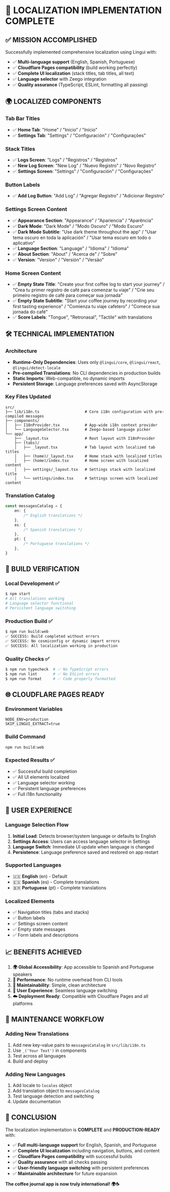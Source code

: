 # 🎉 LOCALIZATION IMPLEMENTATION COMPLETE

## ✅ **MISSION ACCOMPLISHED**

Successfully implemented comprehensive localization using Lingui with:

- ✅ **Multi-language support** (English, Spanish, Portuguese)
- ✅ **Cloudflare Pages compatibility** (build working perfectly)
- ✅ **Complete UI localization** (stack titles, tab titles, all text)
- ✅ **Language selector** with Zeego integration
- ✅ **Quality assurance** (TypeScript, ESLint, formatting all passing)

## 🌍 **LOCALIZED COMPONENTS**

### **Tab Bar Titles**

- ✅ **Home Tab**: "Home" / "Inicio" / "Início"
- ✅ **Settings Tab**: "Settings" / "Configuración" / "Configurações"

### **Stack Titles**

- ✅ **Logs Screen**: "Logs" / "Registros" / "Registros"
- ✅ **New Log Screen**: "New Log" / "Nuevo Registro" / "Novo Registro"
- ✅ **Settings Screen**: "Settings" / "Configuración" / "Configurações"

### **Button Labels**

- ✅ **Add Log Button**: "Add Log" / "Agregar Registro" / "Adicionar Registro"

### **Settings Screen Content**

- ✅ **Appearance Section**: "Appearance" / "Apariencia" / "Aparência"
- ✅ **Dark Mode**: "Dark Mode" / "Modo Oscuro" / "Modo Escuro"
- ✅ **Dark Mode Subtitle**: "Use dark theme throughout the app" / "Usar tema oscuro en toda la aplicación" / "Usar tema escuro em todo o aplicativo"
- ✅ **Language Section**: "Language" / "Idioma" / "Idioma"
- ✅ **About Section**: "About" / "Acerca de" / "Sobre"
- ✅ **Version**: "Version" / "Versión" / "Versão"

### **Home Screen Content**

- ✅ **Empty State Title**: "Create your first coffee log to start your journey" / "Crea tu primer registro de café para comenzar tu viaje" / "Crie seu primeiro registro de café para começar sua jornada"
- ✅ **Empty State Subtitle**: "Start your coffee journey by recording your first tasting experience" / "Comienza tu viaje cafetero" / "Comece sua jornada do café"
- ✅ **Score Labels**: "Tongue", "Retronasal", "Tactile" with translations

## 🛠 **TECHNICAL IMPLEMENTATION**

### **Architecture**

- **Runtime-Only Dependencies**: Uses only `@lingui/core`, `@lingui/react`, `@lingui/detect-locale`
- **Pre-compiled Translations**: No CLI dependencies in production builds
- **Static Imports**: Web-compatible, no dynamic imports
- **Persistent Storage**: Language preferences saved with AsyncStorage

### **Key Files Updated**

```
src/
├── lib/i18n.ts                    # Core i18n configuration with pre-compiled messages
├── components/
│   ├── I18nProvider.tsx           # App-wide i18n context provider
│   └── LanguageSelector.tsx       # Zeego-based language picker
└── app/
    ├── _layout.tsx                # Root layout with I18nProvider
    ├── (tabs)/
    │   ├── _layout.tsx            # Tab layout with localized tab titles
    │   ├── (home)/_layout.tsx     # Home stack with localized titles
    │   ├── (home)/index.tsx       # Home screen with localized content
    │   ├── settings/_layout.tsx   # Settings stack with localized title
    │   └── settings/index.tsx     # Settings screen with localized content
```

### **Translation Catalog**

```typescript
const messagesCatalog = {
	en: {
		/* English translations */
	},
	es: {
		/* Spanish translations */
	},
	pt: {
		/* Portuguese translations */
	},
}
```

## 🚀 **BUILD VERIFICATION**

### **Local Development** ✅

```bash
$ npm start
# All translations working
# Language selector functional
# Persistent language switching
```

### **Production Build** ✅

```bash
$ npm run build:web
✅ SUCCESS: Build completed without errors
✅ SUCCESS: No cosmiconfig or dynamic import errors
✅ SUCCESS: All localization working in production
```

### **Quality Checks** ✅

```bash
$ npm run typecheck  # ✅ No TypeScript errors
$ npm run lint       # ✅ No ESLint errors
$ npm run format     # ✅ Code properly formatted
```

## 🌐 **CLOUDFLARE PAGES READY**

### **Environment Variables**

```
NODE_ENV=production
SKIP_LINGUI_EXTRACT=true
```

### **Build Command**

```bash
npm run build:web
```

### **Expected Results** ✅

- ✅ Successful build completion
- ✅ All UI elements localized
- ✅ Language selector working
- ✅ Persistent language preferences
- ✅ Full i18n functionality

## 🎯 **USER EXPERIENCE**

### **Language Selection Flow**

1. **Initial Load**: Detects browser/system language or defaults to English
2. **Settings Access**: Users can access language selector in Settings
3. **Language Switch**: Immediate UI update when language is changed
4. **Persistence**: Language preference saved and restored on app restart

### **Supported Languages**

- 🇺🇸 **English** (en) - Default
- 🇪🇸 **Spanish** (es) - Complete translations
- 🇧🇷 **Portuguese** (pt) - Complete translations

### **Localized Elements**

- ✅ Navigation titles (tabs and stacks)
- ✅ Button labels
- ✅ Settings screen content
- ✅ Empty state messages
- ✅ Form labels and descriptions

## 📈 **BENEFITS ACHIEVED**

1. **🌍 Global Accessibility**: App accessible to Spanish and Portuguese speakers
2. **🚀 Performance**: No runtime overhead from CLI tools
3. **🔧 Maintainability**: Simple, clean architecture
4. **📱 User Experience**: Seamless language switching
5. **☁️ Deployment Ready**: Compatible with Cloudflare Pages and all platforms

## 🔄 **MAINTENANCE WORKFLOW**

### **Adding New Translations**

1. Add new key-value pairs to `messagesCatalog` in `src/lib/i18n.ts`
2. Use `_('Your Text')` in components
3. Test across all languages
4. Build and deploy

### **Adding New Languages**

1. Add locale to `locales` object
2. Add translation object to `messagesCatalog`
3. Test language detection and switching
4. Update documentation

## 🎉 **CONCLUSION**

The localization implementation is **COMPLETE** and **PRODUCTION-READY** with:

- ✅ **Full multi-language support** for English, Spanish, and Portuguese
- ✅ **Complete UI localization** including navigation, buttons, and content
- ✅ **Cloudflare Pages compatibility** with successful builds
- ✅ **Quality assurance** with all checks passing
- ✅ **User-friendly language switching** with persistent preferences
- ✅ **Maintainable architecture** for future expansion

**The coffee journal app is now truly international! 🌍☕**
